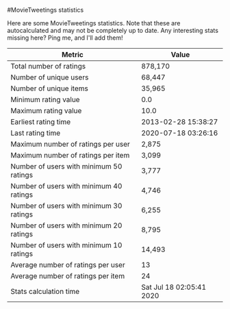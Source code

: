 #MovieTweetings statistics

Here are some MovieTweetings statistics. Note that these are autocalculated and may not be completely up to date. Any interesting stats missing here? Ping me, and I'll add them!

Metric | Value
--- | ---
Total number of ratings                 | 878,170
Number of unique users                  | 68,447
Number of unique items                  | 35,965
Minimum rating value                    | 0.0
Maximum rating value                    | 10.0
Earliest rating time                    | 2013-02-28 15:38:27
Last rating time                        | 2020-07-18 03:26:16
Maximum number of ratings per user      | 2,875
Maximum number of ratings per item      | 3,099
Number of users with minimum 50 ratings | 3,777
Number of users with minimum 40 ratings | 4,746
Number of users with minimum 30 ratings | 6,255
Number of users with minimum 20 ratings | 8,795
Number of users with minimum 10 ratings | 14,493
Average number of ratings per user      | 13
Average number of ratings per item      | 24
Stats calculation time                  | Sat Jul 18 02:05:41 2020

